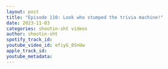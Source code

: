 ```yaml
---
layout: post
title: "Episode 110: Look who stumped the trivia machine!"
date: 2023-11-03
categories: shootin-sht videos
author: shootin-sht
spotify_track_id: 
youtube_video_id: efiyG_8SnUw
apple_track_id: 
youtube_metadata: 
---
```

